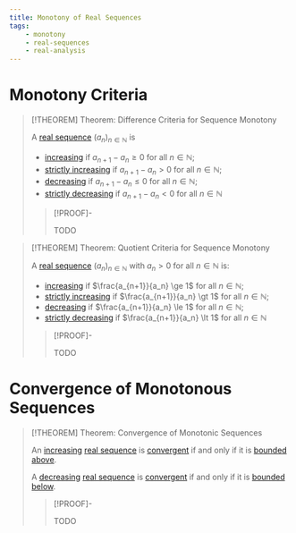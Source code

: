 ```yaml
---
title: Monotony of Real Sequences
tags:
    - monotony
    - real-sequences
    - real-analysis
---
```


# Monotony Criteria

>[!THEOREM] Theorem: Difference Criteria for Sequence Monotony
>
>A [real sequence](Real%20Sequences.md) $(a_n)_{n\in\mathbb{N}}$ is
>- [increasing](../Real%20Functions/Monotony.md) if $a_{n+1} - a_n \ge 0$ for all $n \in \mathbb{N}$;
>- [strictly increasing](../Real%20Functions/Monotony.md) if $a_{n+1} - a_n \gt 0$ for all $n \in \mathbb{N}$;
>- [decreasing](../Real%20Functions/Monotony.md) if $a_{n+1} - a_n \le 0$ for all $n \in \mathbb{N}$;
>- [strictly decreasing](../Real%20Functions/Monotony.md) if $a_{n+1} - a_n \lt 0$ for all $n \in \mathbb{N}$
>
>>[!PROOF]-
>>
>>TODO
>>
>

>[!THEOREM] Theorem: Quotient Criteria for Sequence Monotony
>
>A [real sequence](Real%20Sequences.md) $(a_n)_{n\in\mathbb{N}}$ with $a_n \gt 0$ for all $n \in \mathbb{N}$ is:
>- [increasing](../Real%20Functions/Monotony.md) if $\frac{a_{n+1}}{a_n} \ge 1$ for all $n \in \mathbb{N}$;
>- [strictly increasing](../Real%20Functions/Monotony.md) if $\frac{a_{n+1}}{a_n} \gt 1$ for all $n \in \mathbb{N}$;
>- [decreasing](../Real%20Functions/Monotony.md) if $\frac{a_{n+1}}{a_n} \le 1$ for all $n \in \mathbb{N}$;
>- [strictly decreasing](../Real%20Functions/Monotony.md) if $\frac{a_{n+1}}{a_n} \lt 1$ for all $n \in \mathbb{N}$
>
>>[!PROOF]-
>>
>>TODO
>>
>

# Convergence of Monotonous Sequences

>[!THEOREM] Theorem: Convergence of Monotonic Sequences
>
>An [increasing](../Real%20Functions/Monotony.md) [real sequence](Real%20Sequences.md) is [convergent](Convergence.md) if and only if it is [bounded above](../Real%20Functions/Function%20Bounds.md).
>
>A [decreasing](../Real%20Functions/Monotony.md) [real sequence](Real%20Sequences.md) is [convergent](Convergence.md) if and only if it is [bounded below](../Real%20Functions/Function%20Bounds.md).
>
>>[!PROOF]-
>>
>>TODO
>>
>